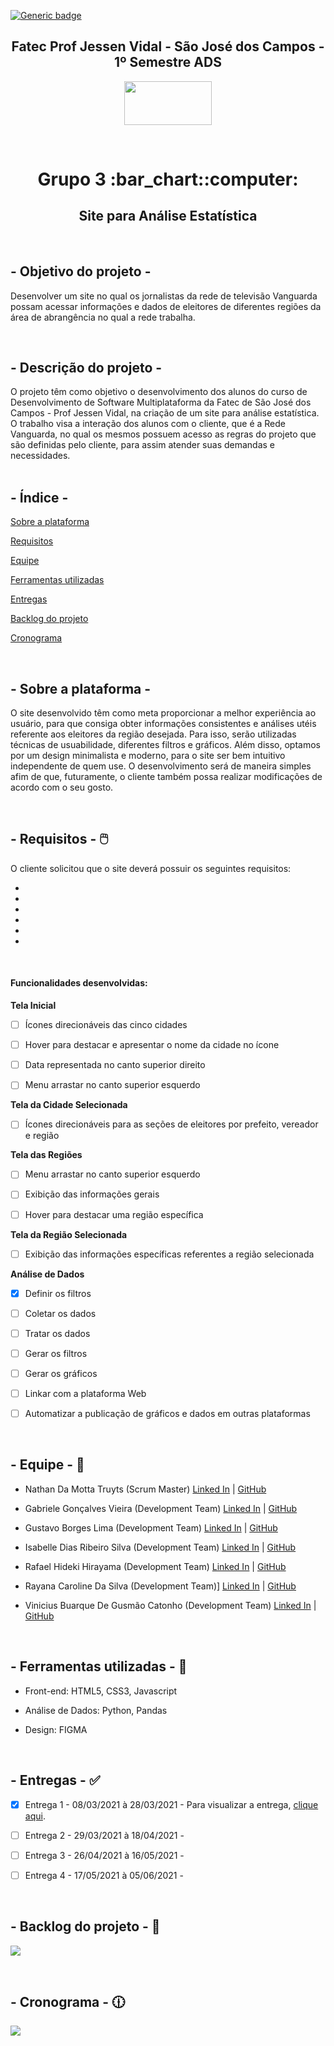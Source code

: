 [![Generic badge](https://img.shields.io/badge/STATUS%20DO%20PROJETO-EM%20DESENVOLVIMENTO-yellow)](https://shields.io/)

<h2 text align="center">Fatec Prof Jessen Vidal - São José dos Campos - 1º Semestre ADS</h2>

<p align="center">
  <img  src="https://github.com/grupo-3dsm/repo_pi/blob/master/assets/img/fatec-logo.png" width="140px" height="70px">
 </p>
 
 <br>
 
<h1 text align="center">Grupo 3 :bar_chart::computer:</h1> 
<h2 text align="center">Site para Análise Estatística</h2>

<br>

## - Objetivo do projeto -  
Desenvolver um site no qual os jornalistas da rede de televisão Vanguarda possam acessar informações e dados de eleitores de diferentes regiões da área de abrangência no qual a rede trabalha.

<br>


## - Descrição do projeto - 
O projeto têm como objetivo o desenvolvimento dos alunos do curso de Desenvolvimento de Software Multiplataforma da Fatec de São José dos Campos - Prof Jessen Vidal, na criação de um site para análise estatística. O trabalho visa a interação dos alunos com o cliente, que é a Rede Vanguarda, no qual os mesmos possuem acesso as regras do projeto que são definidas pelo cliente, para assim atender suas demandas e necessidades.
<br />
<br />

## - Índice -
<a name="ancora"></a>

 [Sobre a plataforma](#ancora1)
 
 [Requisitos](#ancora2)
 
 [Equipe](#ancora3)
 
 [Ferramentas utilizadas](#ancora4)
 
 [Entregas](#ancora5)
 
 [Backlog do projeto](#ancora6)
 
 [Cronograma](#ancora7)
 

<br />

<a id="ancora1"></a>
## - Sobre a plataforma - 
O site desenvolvido têm como meta proporcionar a melhor experiência ao usuário, para que consiga obter informações consistentes e análises utéis referente aos eleitores da região desejada. Para isso, serão utilizadas técnicas de usuabilidade, diferentes filtros e gráficos. Além disso, optamos por um design minimalista e moderno, para o site ser bem intuitivo independente de quem use. O desenvolvimento será de maneira simples afim de que, futuramente, o cliente também possa realizar modificações de acordo com o seu gosto. 

<br />

<a id="ancora2"></a>
## - Requisitos - :computer_mouse:  

O cliente solicitou que o site deverá possuir os seguintes requisitos:


* 

* 

* 

* 

*

* 

<br>

<h4>Funcionalidades desenvolvidas:</h4>

<b> Tela Inicial</b>

- [ ] Ícones direcionáveis das cinco cidades
- [ ] Hover para destacar e apresentar o nome da cidade no ícone

- [ ] Data representada no canto superior direito

- [ ] Menu arrastar no canto superior esquerdo


<b> Tela da Cidade Selecionada </b>

- [ ] Ícones direcionáveis para as seções de eleitores por prefeito, vereador e região

<b> Tela das Regiões</b>

- [ ] Menu arrastar no canto superior esquerdo

- [ ]  Exibição das informações gerais
- [ ]  Hover para destacar uma região específica


<b> Tela da Região Selecionada</b>
- [ ] Exibição das informações específicas referentes a região selecionada



<b> Análise de Dados</b>

 - [x] Definir os filtros

- [ ] Coletar os dados

- [ ] Tratar os dados

- [ ] Gerar os filtros

- [ ] Gerar os gráficos
- [ ] Linkar com a plataforma Web
- [ ] Automatizar a publicação de gráficos e dados em outras plataformas
				
		
<br />

<a id="ancora3"></a>
## - Equipe - :busts_in_silhouette:

* Nathan Da Motta Truyts (Scrum Master) [Linked In](https://www.linkedin.com/in/nathan-truyts-43737020a/) | [GitHub](https://github.com/Nathtruyts)

* Gabriele Gonçalves Vieira (Development Team) [Linked In](https://www.linkedin.com/in/gabrielevieira/) | [GitHub](https://github.com/GabrieleGVieira)

* Gustavo Borges Lima (Development Team) [Linked In]() | [GitHub](https://github.com/Miojoguu)

* Isabelle Dias Ribeiro Silva (Development Team) [Linked In](https://www.linkedin.com/in/isabelle-r-53a8b9115/) | [GitHub](https://github.com/drisabelles)

* Rafael Hideki Hirayama (Development Team) [Linked In](https://www.linkedin.com/in/rafael-hideki-hirayama-39a67b190/) | [GitHub]()

* Rayana Caroline Da Silva (Development Team)] [Linked In](https://www.linkedin.com/in/rayana-silva-3a9292195/) | [GitHub](https://github.com/raysilva02)

* Vinicius Buarque De Gusmão Catonho (Development Team) [Linked In]() | [GitHub]()


<br />

<a id="ancora4"></a>
## - Ferramentas utilizadas - :hammer:

* Front-end: HTML5, CSS3, Javascript

* Análise de Dados: Python, Pandas

* Design: FIGMA

<br />

<a id="ancora5"></a>
## - Entregas - :white_check_mark:

- [x] Entrega 1 - 08/03/2021 à 28/03/2021 - Para visualizar a entrega, [clique aqui](https://github.com/grupo-3dsm/repo_pi/tree/master/Sprint01).

- [ ] Entrega 2 - 29/03/2021 à 18/04/2021 - 

- [ ] Entrega 3 - 26/04/2021 à 16/05/2021 - 
- [ ] Entrega 4 - 17/05/2021 à 05/06/2021 - 

<br />

<a id="ancora6"></a>
## - Backlog do projeto - :bookmark_tabs:

<img  src="https://github.com/grupo-3dsm/repo_pi/blob/master/assets/img/Backlog.png">

<a id="ancora7"></a>

<br />

## - Cronograma - :clock1230:

<img  src="https://github.com/grupo-3dsm/repo_pi/blob/master/assets/img/Cronograma-sprints.png">










